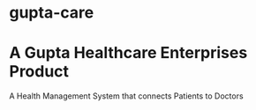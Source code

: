 # gupta-care
# A Gupta Healthcare Enterprises Product
A Health Management System that connects Patients to Doctors 

